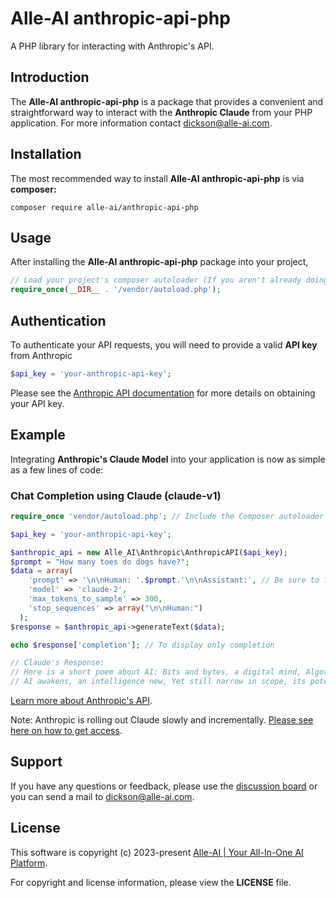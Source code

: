 # Alle-AI anthropic-api-php

A PHP library for interacting with Anthropic's API.


## Introduction

The **Alle-AI anthropic-api-php** is a package that provides a convenient and straightforward way to interact with the **Anthropic Claude** from your PHP application.
For more information contact [dickson@alle-ai.com](mailto:dickson@alle-ai.com).


## Installation
The most recommended way to install **Alle-AI anthropic-api-php** is via **composer:**

```shell
composer require alle-ai/anthropic-api-php
```

## Usage

After installing the **Alle-AI anthropic-api-php** package into your project,

```php
// Load your project's composer autoloader (If you aren't already doing so).
require_once(__DIR__ . '/vendor/autoload.php');
```

## Authentication
To authenticate your API requests, you will need to provide a valid **API key** from Anthropic

```php
$api_key = 'your-anthropic-api-key';
```

Please see the [Anthropic API documentation](https://console.anthropic.com/docs) for more details on obtaining your API key.


## Example

Integrating **Anthropic's Claude Model** into your application is now as simple as a few lines of code:

### Chat Completion using Claude (claude-v1)

```php
require_once 'vendor/autoload.php'; // Include the Composer autoloader

$api_key = 'your-anthropic-api-key';

$anthropic_api = new Alle_AI\Anthropic\AnthropicAPI($api_key);
$prompt = "How many toes do dogs have?";
$data = array(
    'prompt' => '\n\nHuman: '.$prompt.'\n\nAssistant:', // Be sure to format prompt appropriately
    'model' => 'claude-2',
    'max_tokens_to_sample' => 300,
    'stop_sequences' => array("\n\nHuman:")
  );
$response = $anthropic_api->generateText($data);

echo $response['completion']; // To display only completion

// Claude's Response: 
// Here is a short poem about AI: Bits and bytes, a digital mind, Algorithms unleashed, for knowledge to find. Neural networks that learn, As through data they churn. 
// AI awakens, an intelligence new, Yet still narrow in scope, its potential still to groom.
```
[Learn more about Anthropic's API](https://console.anthropic.com/docs/api).

Note: Anthropic is rolling out Claude slowly and incrementally. [Please see here on how to get access](https://console.anthropic.com/docs/access).


## Support

If you have any questions or feedback, please use the [discussion board](https://github.com/Alle-AI/anthropic-api-php/discussions) or you can send a mail to [dickson@alle-ai.com](mailto:dickson@alle-ai.com).

## License

This software is copyright (c) 2023-present [Alle-AI | Your All-In-One AI Platform](https://alle-ai.com).

For copyright and license information, please view the **LICENSE** file.
